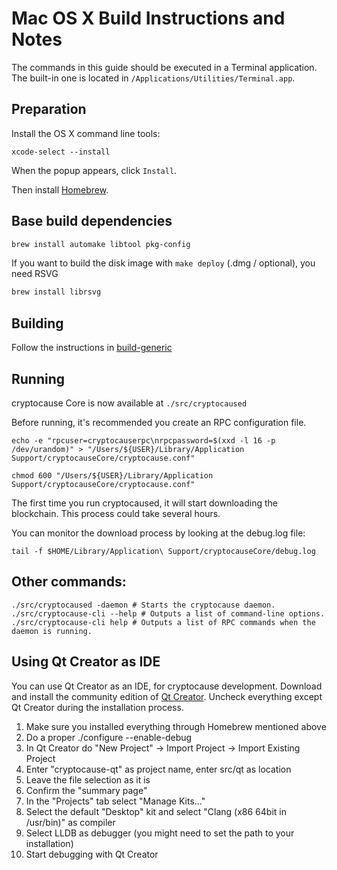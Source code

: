 Mac OS X Build Instructions and Notes
====================================
The commands in this guide should be executed in a Terminal application.
The built-in one is located in `/Applications/Utilities/Terminal.app`.

Preparation
-----------
Install the OS X command line tools:

`xcode-select --install`

When the popup appears, click `Install`.

Then install [Homebrew](https://brew.sh).

Base build dependencies
-----------------------

```bash
brew install automake libtool pkg-config
```

If you want to build the disk image with `make deploy` (.dmg / optional), you need RSVG
```bash
brew install librsvg
```

Building
--------

Follow the instructions in [build-generic](build-generic.md)

Running
-------

cryptocause Core is now available at `./src/cryptocaused`

Before running, it's recommended you create an RPC configuration file.

    echo -e "rpcuser=cryptocauserpc\nrpcpassword=$(xxd -l 16 -p /dev/urandom)" > "/Users/${USER}/Library/Application Support/cryptocauseCore/cryptocause.conf"

    chmod 600 "/Users/${USER}/Library/Application Support/cryptocauseCore/cryptocause.conf"

The first time you run cryptocaused, it will start downloading the blockchain. This process could take several hours.

You can monitor the download process by looking at the debug.log file:

    tail -f $HOME/Library/Application\ Support/cryptocauseCore/debug.log

Other commands:
-------

    ./src/cryptocaused -daemon # Starts the cryptocause daemon.
    ./src/cryptocause-cli --help # Outputs a list of command-line options.
    ./src/cryptocause-cli help # Outputs a list of RPC commands when the daemon is running.

Using Qt Creator as IDE
------------------------
You can use Qt Creator as an IDE, for cryptocause development.
Download and install the community edition of [Qt Creator](https://www.qt.io/download/).
Uncheck everything except Qt Creator during the installation process.

1. Make sure you installed everything through Homebrew mentioned above
2. Do a proper ./configure --enable-debug
3. In Qt Creator do "New Project" -> Import Project -> Import Existing Project
4. Enter "cryptocause-qt" as project name, enter src/qt as location
5. Leave the file selection as it is
6. Confirm the "summary page"
7. In the "Projects" tab select "Manage Kits..."
8. Select the default "Desktop" kit and select "Clang (x86 64bit in /usr/bin)" as compiler
9. Select LLDB as debugger (you might need to set the path to your installation)
10. Start debugging with Qt Creator
